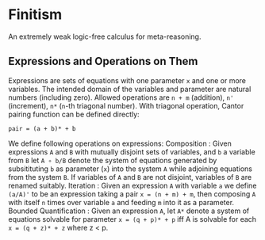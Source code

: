 # Finitism
An extremely weak logic-free calculus for meta-reasoning.

## Expressions and Operations on Them
Expressions are sets of equations with one parameter `x` and one or more variables. The intended domain of the variables and parameter are natural numbers (including zero). Allowed operations are `n + m` (addition), `n'` (increment), `n*` (`n`-th triagonal number). With triagonal operation, Cantor pairing function can be defined directly:
```
pair = (a + b)* + b
```

We define following operations on expressions:
Composition
: Given expressions `A` and `B` with mutually disjoint sets of variables, and `b` a variable from `B` let `A ∘ b/B` denote the system of equations generated by subsitituting `b` as parameter (`x`) into the system `A` while adjoining equations from the system `B`. If variables of `A` and `B` are not disjoint, variables of `B` are renamed suitably.
Iteration
: Given an expression `A` with variable `a` we define `(a/A)'` to be an expression taking a pair `x = (n + m) + m`, then composing `A` with itself `n` times over variable `a` and feeding `m` into it as a parameter.
Bounded Quantification
: Given an expression `A`, let `A*` denote a system of equations solvable for parameter `x = (q + p)* + p` iff A is solvable for each `x = (q + z)* + z` where z < p.
